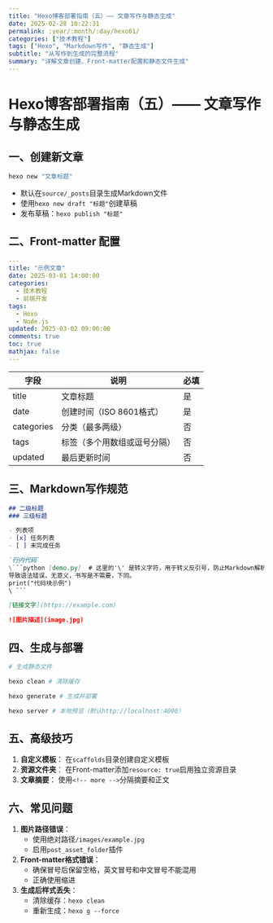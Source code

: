 ```yaml
---
title: "Hexo博客部署指南（五）—— 文章写作与静态生成"
date: 2025-02-28 10:22:31
permalink: :year/:month/:day/hexo01/
categories: ["技术教程"]
tags: ["Hexo", "Markdown写作", "静态生成"]
subtitle: "从写作到生成的完整流程"
summary: "详解文章创建、Front-matter配置和静态文件生成"
---
```


# Hexo博客部署指南（五）—— 文章写作与静态生成

## 一、创建新文章
```bash [终端]
hexo new "文章标题"
```
- 默认在`source/_posts`目录生成Markdown文件
- 使用`hexo new draft "标题"`创建草稿
- 发布草稿：`hexo publish "标题"`

## 二、Front-matter 配置
```yaml [示例文章.md]
---
title: "示例文章"
date: 2025-03-01 14:00:00
categories:
  - 技术教程
  - 前端开发
tags: 
  - Hexo
  - Node.js
updated: 2025-03-02 09:00:00
comments: true
toc: true
mathjax: false
---
```

| 字段       | 说明                          | 必填 |
|------------|-------------------------------|------|
| title      | 文章标题                      | 是   |
| date       | 创建时间（ISO 8601格式）      | 是   |
| categories | 分类（最多两级）              | 否   |
| tags       | 标签（多个用数组或逗号分隔）  | 否   |
| updated    | 最后更新时间                  | 否   |

## 三、Markdown写作规范

```markdown [写作示例]
## 二级标题
### 三级标题

- 列表项
- [x] 任务列表
- [ ] 未完成任务

`行内代码`
\```python [demo.py]  # 这里的'\' 是转义字符，用于转义反引号，防止Markdown解析器将其视为代码块，
导致语法错误，无意义，书写是不需要，下同。
print("代码块示例")
\ ```

[链接文字](https://example.com)

![图片描述](image.jpg)
```

## 四、生成与部署
```bash [终端命令]
# 生成静态文件

hexo clean # 清除缓存

hexo generate # 生成并部署

hexo server # 本地预览（默认http://localhost:4000）

```

## 五、高级技巧
1. **自定义模板**：
   在`scaffolds`目录创建自定义模板
2. **资源文件夹**：
   在Front-matter添加`resource: true`启用独立资源目录
3. **文章摘要**：
   使用`<!-- more -->`分隔摘要和正文

## 六、常见问题
1. **图片路径错误**：
   - 使用绝对路径`/images/example.jpg`
   - 启用`post_asset_folder`插件
2. **Front-matter格式错误**：
   - 确保冒号后保留空格，英文冒号和中文冒号不能混用
   - 正确使用缩进
3. **生成后样式丢失**：
   - 清除缓存：`hexo clean`
   - 重新生成：`hexo g --force`